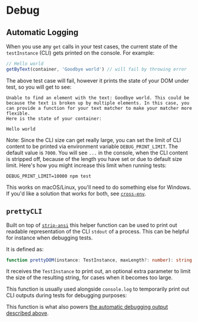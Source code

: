 # Debug

## Automatic Logging

When you use any `get` calls in your test cases, the current state of the
`testInstance` (CLI) gets printed on the console. For example:

```javascript
// Hello world
getByText(container, 'Goodbye world') // will fail by throwing error
```

The above test case will fail, however it prints the state of your DOM under
test, so you will get to see:

```
Unable to find an element with the text: Goodbye world. This could be because the text is broken up by multiple elements. In this case, you can provide a function for your text matcher to make your matcher more flexible.
Here is the state of your container:

Hello world
```

Note: Since the CLI size can get really large, you can set the limit of CLI
content to be printed via environment variable `DEBUG_PRINT_LIMIT`. The default
value is `7000`. You will see `...` in the console, when the CLI content is
stripped off, because of the length you have set or due to default size limit.
Here's how you might increase this limit when running tests:

```
DEBUG_PRINT_LIMIT=10000 npm test
```

This works on macOS/Linux, you'll need to do something else for Windows. If
you'd like a solution that works for both, see
[`cross-env`](https://www.npmjs.com/package/cross-env).

## `prettyCLI`

Built on top of [`strip-ansi`](https://github.com/chalk/strip-ansi) this helper
function can be used to print out readable representation of the CLI `stdout` of
a process. This can be helpful for instance when debugging tests.

It is defined as:

```typescript
function prettyDOM(instance: TestInstance, maxLength?: number): string
```

It receives the `TestInstance` to print out, an optional extra parameter to
limit the size of the resulting string, for cases when it becomes too large.

This function is usually used alongside `console.log` to temporarily print out
CLI outputs during tests for debugging purposes:

This function is what also powers
[the automatic debugging output described above](#debugging).
